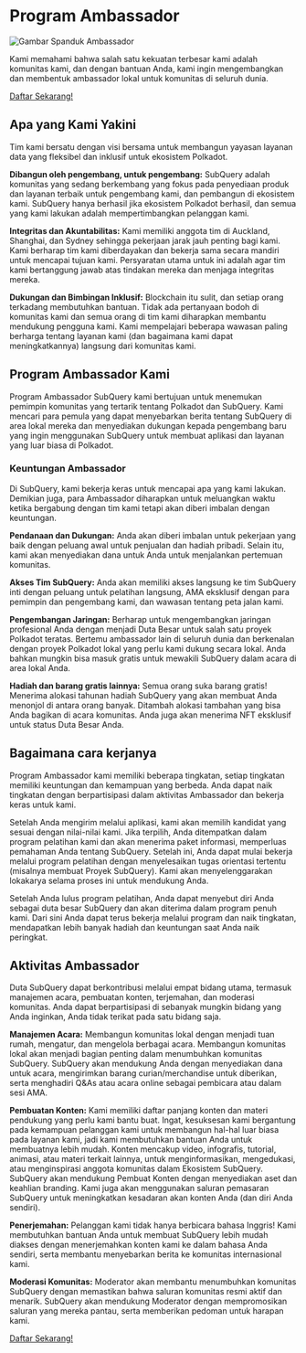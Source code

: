 # Program Ambassador

![Gambar Spanduk Ambassador](/assets/img/ambassador_banner.png)

Kami memahami bahwa salah satu kekuatan terbesar kami adalah komunitas kami, dan dengan bantuan Anda, kami ingin mengembangkan dan membentuk ambassador lokal untuk komunitas di seluruh dunia.

[Daftar Sekarang!](https://forms.gle/GXBbJ6LDpNfM2v1X6)

## Apa yang Kami Yakini

Tim kami bersatu dengan visi bersama untuk membangun yayasan layanan data yang fleksibel dan inklusif untuk ekosistem Polkadot.

**Dibangun oleh pengembang, untuk pengembang:** SubQuery adalah komunitas yang sedang berkembang yang fokus pada penyediaan produk dan layanan terbaik untuk pengembang kami, dan pembangun di ekosistem kami. SubQuery hanya berhasil jika ekosistem Polkadot berhasil, dan semua yang kami lakukan adalah mempertimbangkan pelanggan kami.

**Integritas dan Akuntabilitas:** Kami memiliki anggota tim di Auckland, Shanghai, dan Sydney sehingga pekerjaan jarak jauh penting bagi kami. Kami berharap tim kami diberdayakan dan bekerja sama secara mandiri untuk mencapai tujuan kami. Persyaratan utama untuk ini adalah agar tim kami bertanggung jawab atas tindakan mereka dan menjaga integritas mereka.

**Dukungan dan Bimbingan Inklusif:** Blockchain itu sulit, dan setiap orang terkadang membutuhkan bantuan. Tidak ada pertanyaan bodoh di komunitas kami dan semua orang di tim kami diharapkan membantu mendukung pengguna kami. Kami mempelajari beberapa wawasan paling berharga tentang layanan kami (dan bagaimana kami dapat meningkatkannya) langsung dari komunitas kami.

## Program Ambassador Kami

Program Ambassador SubQuery kami bertujuan untuk menemukan pemimpin komunitas yang tertarik tentang Polkadot dan SubQuery. Kami mencari para pemula yang dapat menyebarkan berita tentang SubQuery di area lokal mereka dan menyediakan dukungan kepada pengembang baru yang ingin menggunakan SubQuery untuk membuat aplikasi dan layanan yang luar biasa di Polkadot.

### Keuntungan Ambassador

Di SubQuery, kami bekerja keras untuk mencapai apa yang kami lakukan. Demikian juga, para Ambassador diharapkan untuk meluangkan waktu ketika bergabung dengan tim kami tetapi akan diberi imbalan dengan keuntungan.

**Pendanaan dan Dukungan:** Anda akan diberi imbalan untuk pekerjaan yang baik dengan peluang awal untuk penjualan dan hadiah pribadi. Selain itu, kami akan menyediakan dana untuk Anda untuk menjalankan pertemuan komunitas.

**Akses Tim SubQuery:** Anda akan memiliki akses langsung ke tim SubQuery inti dengan peluang untuk pelatihan langsung, AMA eksklusif dengan para pemimpin dan pengembang kami, dan wawasan tentang peta jalan kami.

**Pengembangan Jaringan:** Berharap untuk mengembangkan jaringan profesional Anda dengan menjadi Duta Besar untuk salah satu proyek Polkadot teratas. Bertemu ambassador lain di seluruh dunia dan berkenalan dengan proyek Polkadot lokal yang perlu kami dukung secara lokal. Anda bahkan mungkin bisa masuk gratis untuk mewakili SubQuery dalam acara di area lokal Anda.

**Hadiah dan barang gratis lainnya:** Semua orang suka barang gratis! Menerima alokasi tahunan hadiah SubQuery yang akan membuat Anda menonjol di antara orang banyak. Ditambah alokasi tambahan yang bisa Anda bagikan di acara komunitas. Anda juga akan menerima NFT eksklusif untuk status Duta Besar Anda.

## Bagaimana cara kerjanya

Program Ambassador kami memiliki beberapa tingkatan, setiap tingkatan memiliki keuntungan dan kemampuan yang berbeda. Anda dapat naik tingkatan dengan berpartisipasi dalam aktivitas Ambassador dan bekerja keras untuk kami.

Setelah Anda mengirim melalui aplikasi, kami akan memilih kandidat yang sesuai dengan nilai-nilai kami. Jika terpilih, Anda ditempatkan dalam program pelatihan kami dan akan menerima paket informasi, memperluas pemahaman Anda tentang SubQuery. Setelah ini, Anda dapat mulai bekerja melalui program pelatihan dengan menyelesaikan tugas orientasi tertentu (misalnya membuat Proyek SubQuery). Kami akan menyelenggarakan lokakarya selama proses ini untuk mendukung Anda.

Setelah Anda lulus program pelatihan, Anda dapat menyebut diri Anda sebagai duta besar SubQuery dan akan diterima dalam program penuh kami. Dari sini Anda dapat terus bekerja melalui program dan naik tingkatan, mendapatkan lebih banyak hadiah dan keuntungan saat Anda naik peringkat.

## Aktivitas Ambassador

Duta SubQuery dapat berkontribusi melalui empat bidang utama, termasuk manajemen acara, pembuatan konten, terjemahan, dan moderasi komunitas. Anda dapat berpartisipasi di sebanyak mungkin bidang yang Anda inginkan, Anda tidak terikat pada satu bidang saja.

**Manajemen Acara:** Membangun komunitas lokal dengan menjadi tuan rumah, mengatur, dan mengelola berbagai acara. Membangun komunitas lokal akan menjadi bagian penting dalam menumbuhkan komunitas SubQuery. SubQuery akan mendukung Anda dengan menyediakan dana untuk acara, mengirimkan barang curian/merchandise untuk diberikan, serta menghadiri Q&As atau acara online sebagai pembicara atau dalam sesi AMA.

**Pembuatan Konten:** Kami memiliki daftar panjang konten dan materi pendukung yang perlu kami bantu buat. Ingat, kesuksesan kami bergantung pada kemampuan pelanggan kami untuk membangun hal-hal luar biasa pada layanan kami, jadi kami membutuhkan bantuan Anda untuk membuatnya lebih mudah. Konten mencakup video, infografis, tutorial, animasi, atau materi terkait lainnya, untuk menginformasikan, mengedukasi, atau menginspirasi anggota komunitas dalam Ekosistem SubQuery. SubQuery akan mendukung Pembuat Konten dengan menyediakan aset dan keahlian branding. Kami juga akan menggunakan saluran pemasaran SubQuery untuk meningkatkan kesadaran akan konten Anda (dan diri Anda sendiri).

**Penerjemahan:** Pelanggan kami tidak hanya berbicara bahasa Inggris! Kami membutuhkan bantuan Anda untuk membuat SubQuery lebih mudah diakses dengan menerjemahkan konten kami ke dalam bahasa Anda sendiri, serta membantu menyebarkan berita ke komunitas internasional kami.

**Moderasi Komunitas:** Moderator akan membantu menumbuhkan komunitas SubQuery dengan memastikan bahwa saluran komunitas resmi aktif dan menarik. SubQuery akan mendukung Moderator dengan mempromosikan saluran yang mereka pantau, serta memberikan pedoman untuk harapan kami.

[Daftar Sekarang!](https://forms.gle/GXBbJ6LDpNfM2v1X6)

